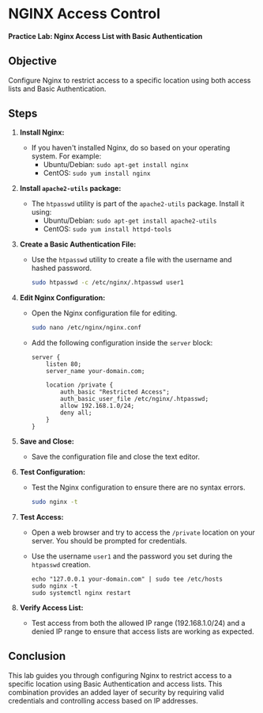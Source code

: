 # NGINX Access Control

#### Practice Lab: Nginx Access List with Basic Authentication

## Objective

Configure Nginx to restrict access to a specific location using both access lists and Basic Authentication.

## Steps

1. **Install Nginx:**
   - If you haven't installed Nginx, do so based on your operating system. For example:
     - Ubuntu/Debian: `sudo apt-get install nginx`
     - CentOS: `sudo yum install nginx`

2. **Install `apache2-utils` package:**
   - The `htpasswd` utility is part of the `apache2-utils` package. Install it using:
     - Ubuntu/Debian: `sudo apt-get install apache2-utils`
     - CentOS: `sudo yum install httpd-tools`

3. **Create a Basic Authentication File:**
   - Use the `htpasswd` utility to create a file with the username and hashed password.

     ```bash
     sudo htpasswd -c /etc/nginx/.htpasswd user1
     ```

4. **Edit Nginx Configuration:**
   - Open the Nginx configuration file for editing.

     ```bash
     sudo nano /etc/nginx/nginx.conf
     ```

   - Add the following configuration inside the `server` block:

     ```nginx
     server {
         listen 80;
         server_name your-domain.com;

         location /private {
             auth_basic "Restricted Access";
             auth_basic_user_file /etc/nginx/.htpasswd;
             allow 192.168.1.0/24;
             deny all;
         }
     }
     ```

5. **Save and Close:**
   - Save the configuration file and close the text editor.

6. **Test Configuration:**
   - Test the Nginx configuration to ensure there are no syntax errors.

     ```bash
     sudo nginx -t
     ```

7. **Test Access:**
   - Open a web browser and try to access the `/private` location on your server. You should be prompted for credentials.
   - Use the username `user1` and the password you set during the `htpasswd` creation.

     ```
     echo "127.0.0.1 your-domain.com" | sudo tee /etc/hosts
     sudo nginx -t
     sudo systemctl nginx restart
     ```  

8. **Verify Access List:**
   - Test access from both the allowed IP range (192.168.1.0/24) and a denied IP range to ensure that access lists are working as expected.


## Conclusion

This lab guides you through configuring Nginx to restrict access to a specific location using Basic Authentication and access lists. This combination provides an added layer of security by requiring valid credentials and controlling access based on IP addresses.
